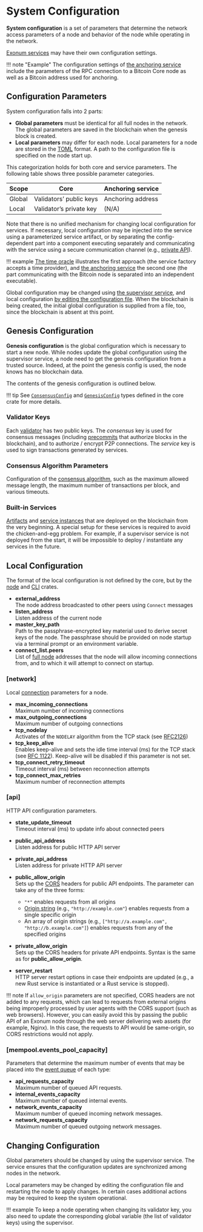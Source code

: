 # System Configuration

<!-- cspell:ignore nodelay -->

**System configuration** is a set of parameters that determine the network
access parameters of a node and behavior of the node while operating in the
network.

[Exonum services](services.md) may have their own configuration settings.

!!! note "Example"
    The configuration settings of
    [the anchoring service](../advanced/bitcoin-anchoring.md)
    include the parameters of the RPC connection to
    a Bitcoin Core node as well as a Bitcoin address used for anchoring.

## Configuration Parameters

System configuration falls into 2 parts:

- **Global parameters** must be identical for all full nodes in the network. The
  global parameters are saved in the blockchain when the genesis block is
  created.
- **Local parameters** may differ for each node. Local parameters for a node
  are stored in the [TOML][toml] format. A path to the configuration file
  is specified on the node start up.

This categorization holds for both core and service parameters.
The following table shows three possible parameter categories.

| Scope   | Core | Anchoring service |
|---------|------|-------------------|
| Global  | Validators’ public keys | Anchoring address |
| Local   | Validator’s private key | (N/A) |

Note that there is no unified mechanism for changing local configuration
for services. If necessary, local configuration may be injected into the service
using a parameterized service artifact, or by separating
the config-dependent part into a component executing separately
and communicating with the service using a secure communication
channel (e.g., [private API](../glossary.md#private-api)).

!!! example
    [The time oracle](../advanced/time.md) illustrates the first approach
    (the service factory accepts a time provider),
    and [the anchoring service](../advanced/bitcoin-anchoring.md)
    the second one (the part communicating with the Bitcoin node is
    separated into an independent executable).

Global configuration may be changed using [the supervisor service](../advanced/supervisor.md),
and local configuration [by editing the configuration file](#changing-configuration).
When the blockchain is being created, the initial global configuration
is supplied from a file, too, since the blockchain is absent at this point.

## Genesis Configuration

**Genesis configuration** is the global configuration which is necessary to start
a new node. While nodes update the global configuration using
the supervisor service, a node need to get the genesis configuration from
a trusted source. Indeed, at the point the genesis config is used, the node
knows has no blockchain data.

The contents of the genesis configuration is outlined below.

!!! tip
    See [`ConsensusConfig`][ConsensusConfig] and [`GenesisConfig`][GenesisConfig]
    types defined in the core crate for more details.

### Validator Keys

Each [validator](../glossary.md#validator) has
two public keys. The *consensus* key is used for consensus messages
(including [precommits](consensus.md#precommit) that
authorize blocks in the blockchain), and to authorize / encrypt P2P connections.
The *service* key is used to sign transactions generated by services.

### Consensus Algorithm Parameters

Configuration of the [consensus algorithm](consensus.md), such as the maximum
allowed message length, the maximum number of transactions per block, and
various timeouts.

### Built-in Services

[Artifacts](../glossary.md#artifact) and [service instances](../glossary.md#service)
that are deployed on the blockchain from the very beginning. A special
setup for these services is required to avoid the chicken-and-egg problem.
For example, if a supervisor service is not deployed from the start,
it will be impossible to deploy / instantiate any services in the future.

## Local Configuration

The format of the local configuration is not defined by the core, but
by the [node][exonum-node] and [CLI][exonum-cli] crates.

- **external_address**  
  The node address broadcasted to other peers using `Connect` messages
- **listen_address**  
  Listen address of the current node
- **master_key_path**  
  Path to the passphrase-encrypted key material used to derive secret keys
  of the node. The passphrase should be provided on node startup via
  a terminal prompt or an environment variable.
- **connect_list.peers**  
  List of [full node](../glossary.md#full-node) addresses that
  the node will allow incoming connections from, and to which it will
  attempt to connect on startup.

### [network]

Local [connection](../advanced/network.md) parameters for a node.

- **max_incoming_connections**  
  Maximum number of incoming connections
- **max_outgoing_connections**  
  Maximum number of outgoing connections
- **tcp_nodelay**  
  Activates of the `NODELAY` algorithm from the TCP stack
  (see [RFC2126][rfc2126])
- **tcp_keep_alive**  
  Enables keep-alive and sets the idle time interval (ms) for the TCP stack
  (see [RFC 1122][rfc1122]).
  Keep-alive will be disabled if this parameter is not set.
- **tcp_connect_retry_timeout**  
  Timeout interval (ms) between reconnection attempts
- **tcp_connect_max_retries**  
  Maximum number of reconnection attempts

### [api]

HTTP API configuration parameters.

- **state_update_timeout**  
  Timeout interval (ms) to update info about connected peers
- **public_api_address**  
  Listen address for public HTTP API server
- **private_api_address**  
  Listen address for private HTTP API server
- **public_allow_origin**  
  Sets up the [CORS][cors] headers for public API endpoints. The parameter
  can take any of the three forms:

    - `"*"` enables requests from all origins
    - [Origin string][origin-header] (e.g., `"http://example.com"`)
      enables requests from a single specific origin
    - An array of origin strings
      (e.g., `["http://a.example.com", "http://b.example.com"]`)
      enables requests from any of the specified origins

- **private_allow_origin**  
  Sets up the CORS headers for private API endpoints.
  Syntax is the same as for **public_allow_origin**.
- **server_restart**  
  HTTP server restart options in case their endpoints are updated (e.g.,
  a new Rust service is instantiated or a Rust service is stopped).

!!! note
    If `allow_origin` parameters are not specified, CORS headers are not added
    to any requests, which can lead to requests from external origins
    being improperly processed by user agents with the CORS support
    (such as web browsers). However, you can easily avoid this by passing the
    public API of an Exonum node through the web server
    delivering web assets (for example, Nginx). In this case, the requests to
    API would be same-origin, so CORS restrictions would not apply.

### [mempool.events_pool_capacity]

Parameters that determine the maximum number of events that may be placed into
the [event queue](../advanced/consensus/specification.md#message-processing)
of each type:

- **api_requests_capacity**  
  Maximum number of queued API requests.
- **internal_events_capacity**  
  Maximum number of queued internal events.
- **network_events_capacity**  
  Maximum number of queued incoming network messages.
- **network_requests_capacity**  
  Maximum number of queued outgoing network messages.

## Changing Configuration

Global parameters should be changed by using the supervisor
service. The service ensures that the configuration updates are synchronized
among nodes in the network.

Local parameters may be changed by editing the configuration file and restarting
the node to apply changes. In certain cases additional actions may be required
to keep the system operational.

!!! example
    To keep a node operating when changing its validator key,
    you also need to update the corresponding global variable (the list of
    validator keys) using the supervisor.

[toml]: https://en.wikipedia.org/wiki/TOML
[rfc1122]: https://tools.ietf.org/html/rfc1122
[rfc2126]: https://tools.ietf.org/html/rfc2126
[cors]: https://developer.mozilla.org/en-US/docs/Web/HTTP/CORS
[origin-header]: https://developer.mozilla.org/en-US/docs/Web/HTTP/Headers/Origin
[ConsensusConfig]: https://docs.rs/exonum/latest/exonum/blockchain/config/struct.ConsensusConfig.html
[GenesisConfig]: https://docs.rs/exonum/latest/exonum/blockchain/config/struct.GenesisConfig.html
[exonum-node]: https://docs.rs/exonum-node
[exonum-cli]: https://docs.rs/exonum-cli     
